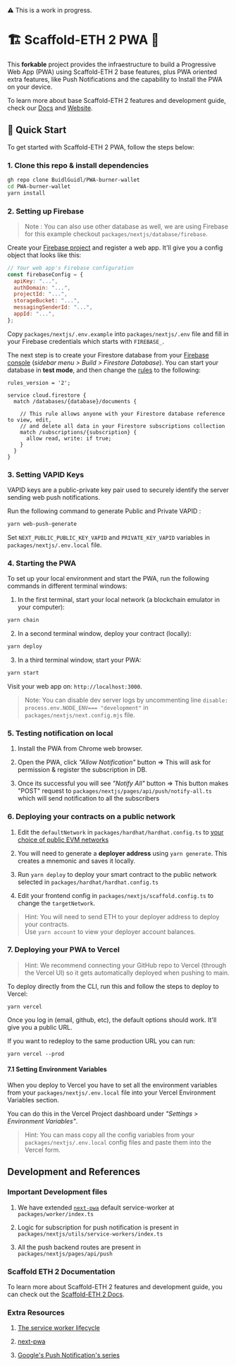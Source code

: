 ⚠️ This is a work in progress.

# 🏗 Scaffold-ETH 2 PWA 📱

This **forkable** project provides the infraestructure to build a Progressive Web App (PWA) using Scaffold-ETH 2 base features, plus PWA oriented extra features, like Push Notifications and the capability to Install the PWA on your device.

To learn more about base Scaffold-ETH 2 features and development guide, check our [Docs](https://docs.scaffoldeth.io/) and [Website](https://scaffoldeth.io/).

## 🏃 Quick Start

To get started with Scaffold-ETH 2 PWA, follow the steps below:

### 1. Clone this repo & install dependencies

```bash
gh repo clone BuidlGuidl/PWA-burner-wallet
cd PWA-burner-wallet
yarn install
```

### 2. Setting up Firebase

> Note : You can also use other database as well, we are using Firebase for this example checkout `packages/nextjs/database/firebase`.

Create your [Firebase project](https://console.firebase.google.com/) and register a web app. It'll give you a config object that looks like this:

```js
// Your web app's Firebase configuration
const firebaseConfig = {
  apiKey: "...",
  authDomain: "...",
  projectId: "...",
  storageBucket: "...",
  messagingSenderId: "...",
  appId: "...",
};
```

Copy `packages/nextjs/.env.example` into `packages/nextjs/.env` file and fill in your Firebase credentials which starts with `FIREBASE_`.

The next step is to create your Firestore database from your [Firebase console](https://console.firebase.google.com/) (_sidebar menu > Build > Firestore Database_). You can start your database in **test mode**, and then change the [rules](https://console.firebase.google.com/project/_/firestore/rules?_gl=1*aqmcm*_ga*MTQxNzU0MTYyMi4xNjk0MTY1NjY2*_ga_CW55HF8NVT*MTY5NTc2ODQwNS4xNC4xLjE2OTU3NzE0MDAuMC4wLjA.) to the following:

```
rules_version = '2';

service cloud.firestore {
  match /databases/{database}/documents {

    // This rule allows anyone with your Firestore database reference to view, edit,
    // and delete all data in your Firestore subscriptions collection
    match /subscriptions/{subscription} {
      allow read, write: if true;
    }
  }
}
```

### 3. Setting VAPID Keys

VAPID keys are a public-private key pair used to securely identify the server sending web push notifications.

Run the following command to generate Public and Private VAPID :

```bash
yarn web-push-generate
```

Set `NEXT_PUBLIC_PUBLIC_KEY_VAPID` and `PRIVATE_KEY_VAPID` variables in `packages/nextjs/.env.local` file.

### 4. Starting the PWA

To set up your local environment and start the PWA, run the following commands in different terminal windows:

1. In the first terminal, start your local network (a blockchain emulator in your computer):

```bash
yarn chain
```

2. In a second terminal window, deploy your contract (locally):

```bash
yarn deploy
```

3. In a third terminal window, start your PWA:

```bash
yarn start
```

Visit your web app on: `http://localhost:3000`.

> Note: You can disable dev server logs by uncommenting line `disable: process.env.NODE_ENV=== "development"` in `packages/nextjs/next.config.mjs` file.

### 5. Testing notification on local

1. Install the PWA from Chrome web browser.

2. Open the PWA, click _"Allow Notification"_ button => This will ask for permission & register the subscription in DB.

3. Once its successful you will see _"Notify All"_ button => This button makes "POST" request to `packages/nextjs/pages/api/push/notify-all.ts` which will send notification to all the subscribers

### 6. Deploying your contracts on a public network

1. Edit the `defaultNetwork` in `packages/hardhat/hardhat.config.ts` to [your choice of public EVM networks](https://ethereum.org/en/developers/docs/networks/)

2. You will need to generate a **deployer address** using `yarn generate`. This creates a mnemonic and saves it locally.

3. Run `yarn deploy` to deploy your smart contract to the public network selected in `packages/hardhat/hardhat.config.ts`

4. Edit your frontend config in `packages/nextjs/scaffold.config.ts` to change the `targetNetwork`.

> Hint: You will need to send ETH to your deployer address to deploy your contracts.  
> Use `yarn account` to view your deployer account balances.

### 7. Deploying your PWA to Vercel

> Hint: We recommend connecting your GitHub repo to Vercel (through the Vercel UI) so it gets automatically deployed when pushing to main.

To deploy directly from the CLI, run this and follow the steps to deploy to Vercel:

```
yarn vercel
```

Once you log in (email, github, etc), the default options should work. It'll give you a public URL.

If you want to redeploy to the same production URL you can run:

```
yarn vercel --prod
```

#### 7.1 Setting Environment Variables

When you deploy to Vercel you have to set all the environment variables from your `packages/nextjs/.env.local` file into your Vercel Environment Variables section.

You can do this in the Vercel Project dashboard under _"Settings > Environment Variables"_.

> Hint: You can mass copy all the config variables from your `packages/nextjs/.env.local` config files and paste them into the Vercel form.

## Development and References

### Important Development files

1. We have extended [`next-pwa`](https://github.com/shadowwalker/next-pwa) default service-worker at `packages/worker/index.ts`

2. Logic for subscription for push notification is present in `packages/nextjs/utils/service-workers/index.ts`

3. All the push backend routes are present in `packages/nextjs/pages/api/push`

### Scaffold ETH 2 Documentation

To learn more about Scaffold-ETH 2 features and development guide, you can check out the [Scaffold-ETH 2 Docs](https://docs.scaffoldeth.io/).

### Extra Resources

1. [The service worker lifecycle](https://web.dev/service-worker-lifecycle/)

2. [next-pwa](https://github.com/shadowwalker/next-pwa)

3. [Google's Push Notification's series](https://web.dev/push-notifications-overview/)
